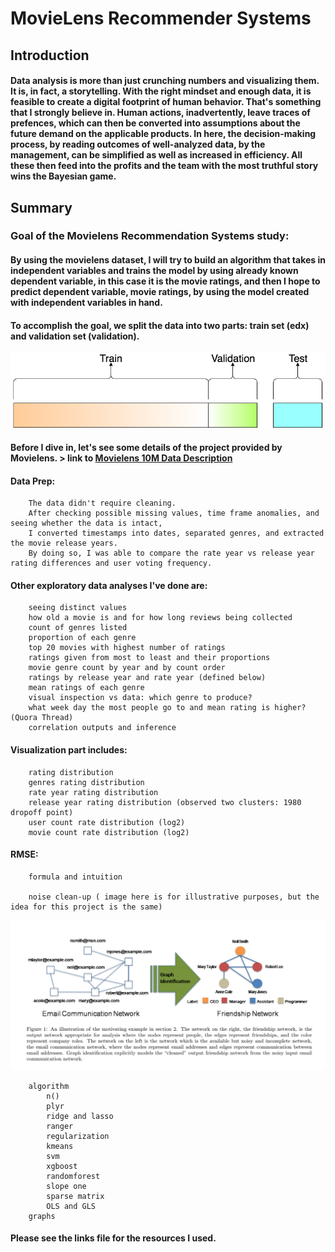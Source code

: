 # MovieLens Recommender Systems

## Introduction

#### Data analysis is more than just crunching numbers and visualizing them. It is, in fact, a storytelling. With the right mindset and enough data, it is feasible to create a digital footprint of human behavior. That's something that I strongly believe in. Human actions, inadvertently, leave traces of prefences, which can then be converted into assumptions about the future demand on the applicable products. In here, the decision-making process, by reading outcomes of well-analyzed data, by the management, can be simplified as well as increased in efficiency. All these then feed into the profits and the team with the most truthful story wins the Bayesian game.


## Summary

### Goal of the Movielens Recommendation Systems study:
#### By using the movielens dataset, I will try to build an algorithm that takes in independent variables and trains the model by using already known dependent variable, in this case it is the movie ratings, and then I hope to predict dependent variable, movie ratings, by using the model created with independent variables in hand. 

#### To accomplish the goal, we split the data into two parts: train set (edx) and validation set (validation).
![train validation test split visual](https://github.com/ted2020/MovieLens-Recommender-Systems/blob/master/train_validation_test_split.png)

#### Before I dive in, let's see some details of the project provided by Movielens. > link to  __[Movielens 10M Data Description](http://files.grouplens.org/datasets/movielens/ml-10m-README.html)__

#### Data Prep:
        The data didn't require cleaning.
        After checking possible missing values, time frame anomalies, and seeing whether the data is intact,
        I converted timestamps into dates, separated genres, and extracted the movie release years. 
        By doing so, I was able to compare the rate year vs release year rating differences and user voting frequency.

#### Other exploratory data analyses I've done are: 
        seeing distinct values 
        how old a movie is and for how long reviews being collected
        count of genres listed 
        proportion of each genre 
        top 20 movies with highest number of ratings 
        ratings given from most to least and their proportions
        movie genre count by year and by count order
        ratings by release year and rate year (defined below)
        mean ratings of each genre
        visual inspection vs data: which genre to produce?
        what week day the most people go to and mean rating is higher? (Quora Thread)
        correlation outputs and inference

#### Visualization part includes:
        rating distribution
        genres rating distribution
        rate year rating distribution
        release year rating distribution (observed two clusters: 1980 dropoff point)
        user count rate distribution (log2)        
        movie count rate distribution (log2)

#### RMSE:
        formula and intuition
        
        noise clean-up ( image here is for illustrative purposes, but the idea for this project is the same)
![noise visually explained](https://github.com/ted2020/MovieLens-Recommender-Systems/blob/master/noise_explained.png)
    
        
        algorithm
            n()
            plyr
            ridge and lasso
            ranger
            regularization
            kmeans
            svm
            xgboost
            randomforest
            slope one
            sparse matrix
            OLS and GLS
        graphs
        
#### Please see the links file for the resources I used.


